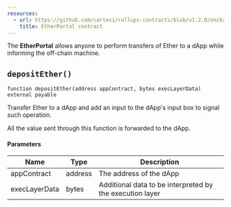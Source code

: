 ```yaml
---
resources:
  - url: https://github.com/cartesi/rollups-contracts/blob/v1.2.0/onchain/rollups/contracts/portals/EtherPortal.sol
    title: EtherPortal contract
---
```


The **EtherPortal** allows anyone to perform transfers of
Ether to a dApp while informing the off-chain machine.

## `depositEther()`

```solidity
function depositEther(address appContract, bytes execLayerData) external payable
```

Transfer Ether to a dApp and add an input to
the dApp's input box to signal such operation.

All the value sent through this function is forwarded to the dApp.

#### Parameters
| Name          | Type    | Description                                              |
| ------------- | ------- | -------------------------------------------------------- |
| appContract   | address | The address of the dApp                                  |
| execLayerData | bytes   | Additional data to be interpreted by the execution layer |
